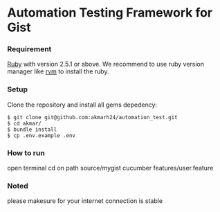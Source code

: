 # Automation Testing Framework for Gist

### Requirement
[Ruby](https://www.ruby-lang.org/en/) with version 2.5.1 or above. We recommend to use ruby version manager like [rvm](https://rvm.io/) to install the ruby.

### Setup
Clone the repository and install all gems depedency:
```shell
$ git clone git@github.com:akmarh24/automation_test.git
$ cd akmar/
$ bundle install
$ cp .env.example .env
```
### How to run
open terminal
cd on path source/mygist
cucumber features/user.feature

### Noted
please makesure for your internet connection is stable
